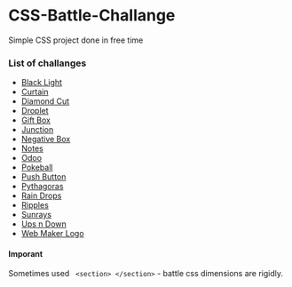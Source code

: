 # CSS-Battle-Challange

Simple CSS project done in free time

### List of challanges

-   [Black Light](https://cssbattle.dev/play/113)
-   [Curtain](https://cssbattle.dev/play/109)
-   [Diamond Cut](https://cssbattle.dev/play/82)
-   [Droplet](https://cssbattle.dev/play/115)
-   [Gift Box](https://cssbattle.dev/play/99)
-   [Junction](https://cssbattle.dev/play/84)
-   [Negative Box](https://cssbattle.dev/play/114)
-   [Notes](https://cssbattle.dev/play/77)
-   [Odoo](https://cssbattle.dev/play/81)
-   [Pokeball](https://cssbattle.dev/play/95)
-   [Push Button](https://cssbattle.dev/play/3)
-   [Pythagoras](https://cssbattle.dev/play/85)
-   [Rain Drops](https://cssbattle.dev/play/111)
-   [Ripples](https://cssbattle.dev/play/94)
-   [Sunrays](https://cssbattle.dev/play/110)
-   [Ups n Down](https://cssbattle.dev/play/4)
-   [Web Maker Logo](https://cssbattle.dev/play/14)

#### Imporant

Sometimes used ` <section> </section>` - battle css dimensions are rigidly.
